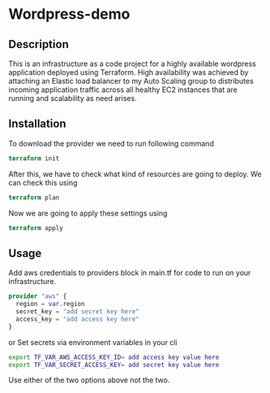 # Wordpress-demo
 
 ## Description 
 This is an infrastructure as a code project for a highly available wordpress application deployed using Terraform.
 High availability was achieved by attaching an Elastic load balancer to my Auto Scaling group to distributes incoming application traffic across all healthy EC2 instances that are running and scalability as need arises.

 ## Installation
To download the provider we need to run following command
 ```terraform
terraform init
```
After this, we have to check what kind of resources are going to deploy. We can check this using
``` terraform
terraform plan
```  

Now we are going to apply these settings using

``` terraform
terraform apply
``` 

 ## Usage
Add aws credentials to providers block in main.tf for code to run on your infrastructure.
```terraform
provider "aws" {
  region = var.region
  secret_key = "add secret key here"
  access_key = "add access key here"
}
```
or Set secrets via environment variables in your cli

```bash
export TF_VAR_AWS_ACCESS_KEY_ID= add access key value here
export TF_VAR_SECRET_ACCESS_KEY= add secret key value here
```
Use either of the two options above not the two. 



